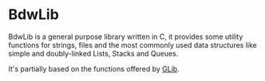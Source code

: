 # BdwLib
BdwLib is a general purpose library written in C, it provides some utility 
functions for strings, files and the most commonly used data structures like 
simple and doubly-linked Lists, Stacks and Queues.

It's partially based on the functions offered by [GLib](https://developer.gnome.org/glib).

